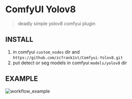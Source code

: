 ComfyUI Yolov8
=======

> deadly simple yolov8 comfyui plugin



## INSTALL


1. in comfyui `custom_nodes` dir and `https://github.com/zcfrank1st/Comfyui-Yolov8.git`
2. put detect or seg models in comfyui `models/yolov8` dir

## EXAMPLE

![workflow_example](./workflow.png)